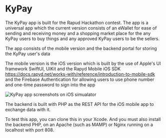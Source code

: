# KyPay
The KyPay app is built for the Rapud Hackathon contest. The app is a universal app which the current version consists of an eWallet for ease of sending and receiving money and a shopping market place for the any KyPay users to buy things and any approved KyPay users to be the sellers.

The app consists of the mobile version and the backend portal for storing the KyPay user's data

The mobile version is the iOS version which is built by the use of Apple's UI framework SwiftUI, UIKit and the Rapyd Mobile iOS SDK 
https://docs.rapyd.net/works-with/reference/introduction-to-mobile-sdk and the Firebase Authentication for allowing users to use phone number and one-time
password to sign into the app

![KyPay app screenshots on iOS simualator](https://user-images.githubusercontent.com/67858418/124703977-e1340980-df25-11eb-9d87-a8adc82b9815.png)


The backend is built with PHP as the REST API for the iOS mobile app to exchange data with it.

To test this app, you can clone this in your Xcode. And you must also install the backend PHP, on an Apache (such as MAMP) or Nginx 
running on a localhost with port 808. 

